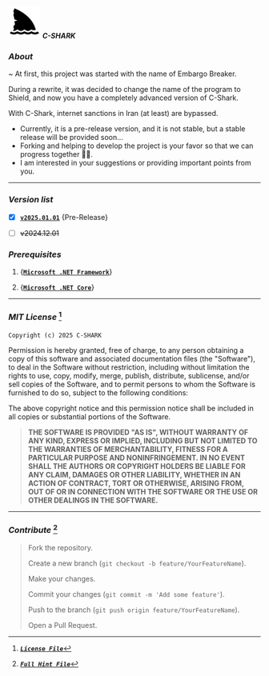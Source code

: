 <img src="https://github.com/xqb-dpx/C-SHARK/blob/main/img/shark.png" style="width: 64px; height: 64px; background-color: #F0E68C;"/> ***C-SHARK***

### ***About***

~ At first, this project was started with the name of Embargo Breaker.

During a rewrite, it was decided to change the name of the program to Shield, and now you have a completely advanced
version of C-Shark.

With C-Shark, internet sanctions in Iran (at least) are bypassed.

+ Currently, it is a pre-release version, and it is not stable, but a stable release will be provided soon...
+ Forking and helping to develop the project is your favor so that we can progress together 🙏🏻.
+ I am interested in your suggestions or providing important points from you.

---

### ***Version list***

- [x] [**`v2025.01.01`**](https://github.com/xqb-dpx/C-SHARK/releases/tag/v2025.01.01) {Pre-Release}

- [ ] ~~v2024.12.01~~

### ***Prerequisites***

1. {[**`Microsoft .NET Framework`**](https://dotnet.microsoft.com/en-us/download/dotnet-framework)}

2. {[**`Microsoft .NET Core`**](https://dotnet.microsoft.com/en-us/download)}

---

### ***MIT License*** [^1]

[^1]: [***`License File`***](https://github.com/xqb-dpx/C-SHARK/blob/main/LICENSE.md)

`Copyright (c) 2025 C-SHARK`

Permission is hereby granted, free of charge, to any person obtaining a copy
of this software and associated documentation files (the "Software"), to deal
in the Software without restriction, including without limitation the rights
to use, copy, modify, merge, publish, distribute, sublicense, and/or sell
copies of the Software, and to permit persons to whom the Software is
furnished to do so, subject to the following conditions:

The above copyright notice and this permission notice shall be included in all
copies or substantial portions of the Software.

> **THE SOFTWARE IS PROVIDED "AS IS", WITHOUT WARRANTY OF ANY KIND, EXPRESS OR
IMPLIED, INCLUDING BUT NOT LIMITED TO THE WARRANTIES OF MERCHANTABILITY,
FITNESS FOR A PARTICULAR PURPOSE AND NONINFRINGEMENT. IN NO EVENT SHALL THE
AUTHORS OR COPYRIGHT HOLDERS BE LIABLE FOR ANY CLAIM, DAMAGES OR OTHER
LIABILITY, WHETHER IN AN ACTION OF CONTRACT, TORT OR OTHERWISE, ARISING FROM,
OUT OF OR IN CONNECTION WITH THE SOFTWARE OR THE USE OR OTHER DEALINGS IN THE
SOFTWARE.**

---

### ***Contribute*** [^2]

[^2]: [***`Full Hint File`***](https://github.com/xqb-dpx/C-SHARK/blob/main/CONTRIBUTING.md)

> Fork the repository.
>
> Create a new branch (`git checkout -b feature/YourFeatureName`).
> 
> Make your changes.
> 
> Commit your changes (`git commit -m 'Add some feature'`).
> 
> Push to the branch (`git push origin feature/YourFeatureName`).
> 
> Open a Pull Request.

